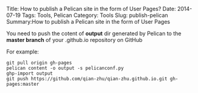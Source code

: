Title: How to publish a Pelican site in the form  of User Pages? 
Date: 2014-07-19
Tags: Tools, Pelican 
Category: Tools
Slug: publish-pelican 
Summary:How to publish a Pelican site in the form  of User Pages 

You need to push the cotent of **output** dir generated by Pelican to the **master branch** of your <username>.github.io repository on GitHub

For example:
```ba
git pull origin gh-pages
pelican content -o output -s pelicanconf.py
ghp-import output
git push https://github.com/qian-zhu/qian-zhu.github.io.git gh-pages:master
```
